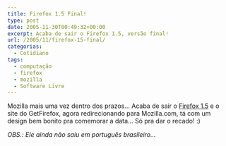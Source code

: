 ```yaml
---
title: Firefox 1.5 Final!
type: post
date: 2005-11-30T00:49:32+00:00
excerpt: Acaba de sair o Firefox 1.5, versão final!
url: /2005/11/firefox-15-final/
categorias:
  - Cotidiano
tags:
  - computação
  - firefox
  - mozilla
  - Software Livre
---
```


Mozilla mais uma vez dentro dos prazos… Acaba de sair o [Firefox 1.5][1] e o site do GetFirefox, agora redirecionando para Mozilla.com, tá com um design bem bonito pra comemorar a data… Só pra dar o recado! :)

_OBS.: Ele ainda não saiu em português brasileiro…_

[1]: http://www.getfirefox.com
